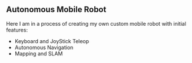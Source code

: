## Autonomous Mobile Robot
Here I am in a process of creating my own custom mobile robot with initial features: 
* Keyboard and JoyStick Teleop
* Autonomous Navigation
* Mapping and SLAM
